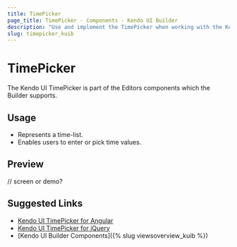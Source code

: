 ```yaml
---
title: TimePicker
page_title: TimePicker - Components - Kendo UI Builder
description: "Use and implement the TimePicker when working with the Kendo UI Builder tool for creating and managing Angular and AngularJS-based web applications."
slug: timepicker_kuib
---
```


# TimePicker

The Kendo UI TimePicker is part of the Editors components which the Builder supports.

## Usage

* Represents a time-list.
* Enables users to enter or pick time values.

## Preview

// screen or demo?

## Suggested Links

* [Kendo UI TimePicker for Angular](https://www.telerik.com/kendo-angular-ui/components/dateinputs/timepicker/)
* [Kendo UI TimePicker for jQuery](https://demos.telerik.com/kendo-ui/timepicker/index)
* [Kendo UI Builder Components]({% slug viewsoverview_kuib %})
